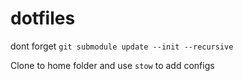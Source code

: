 # dotfiles

dont forget `git submodule update --init --recursive`

Clone to home folder and use `stow` to add configs
